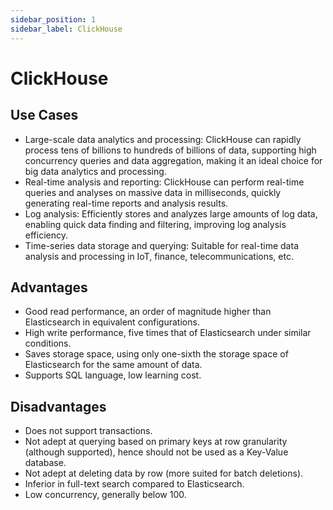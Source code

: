 ```yaml
---
sidebar_position: 1
sidebar_label: ClickHouse
---
```


# ClickHouse

## Use Cases

- Large-scale data analytics and processing: ClickHouse can rapidly process tens of billions to hundreds of billions of data, supporting high concurrency queries and data aggregation, making it an ideal choice for big data analytics and processing.
- Real-time analysis and reporting: ClickHouse can perform real-time queries and analyses on massive data in milliseconds, quickly generating real-time reports and analysis results.
- Log analysis: Efficiently stores and analyzes large amounts of log data, enabling quick data finding and filtering, improving log analysis efficiency.
- Time-series data storage and querying: Suitable for real-time data analysis and processing in IoT, finance, telecommunications, etc.

## Advantages

- Good read performance, an order of magnitude higher than Elasticsearch in equivalent configurations.
- High write performance, five times that of Elasticsearch under similar conditions.
- Saves storage space, using only one-sixth the storage space of Elasticsearch for the same amount of data.
- Supports SQL language, low learning cost.

## Disadvantages

- Does not support transactions.
- Not adept at querying based on primary keys at row granularity (although supported), hence should not be used as a Key-Value database.
- Not adept at deleting data by row (more suited for batch deletions).
- Inferior in full-text search compared to Elasticsearch.
- Low concurrency, generally below 100.

